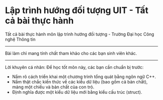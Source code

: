 # Lập trình hướng đối tượng UIT - Tất cả bài thực hành
Tất cả bài thực hành môn lập trình hướng đối tượng - Trường Đại học Công nghệ Thông tin
____________________________
Bài làm chỉ mang tính chất tham khảo cho các bạn sinh viên khác.
____________________________
Lời khuyên cá nhân: Để học tốt môn này, các bạn cần chuẩn bị trước:
- Nắm rõ cách triển khai một chương trình tổng quát bằng ngôn ngữ C++.
- Nắm thật chắc kiến thức về các kiểu dữ liệu (bao gồm cả bản chất), mảng một chiều và bản chất của con trỏ.
- Định nghĩa được một kiểu dữ liệu mới bằng kiểu cấu trúc (struct).
